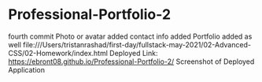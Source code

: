 # Professional-Portfolio-2
fourth commit
Photo or avatar added
contact info added 
Portfolio added as well
file:///Users/tristanrashad/first-day/fullstack-may-2021/02-Advanced-CSS/02-Homework/index.html
Deployed Link: https://ebront08.github.io/Professional-Portfolio-2/
Screenshot of Deployed Application 